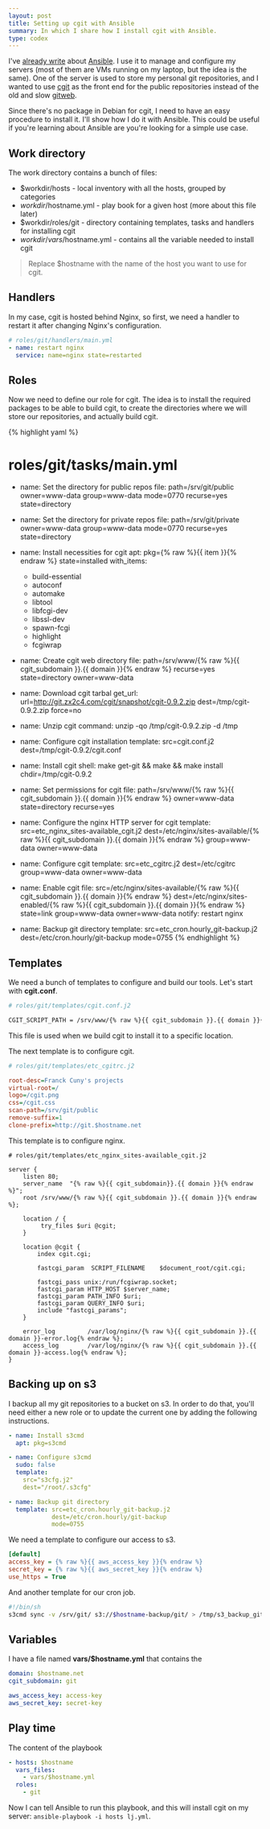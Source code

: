 ```yaml
---
layout: post
title: Setting up cgit with Ansible
summary: In which I share how I install cgit with Ansible.
type: codex
---
```


I've [already write](/ansible-and-chef/) about [Ansible](http://www.ansibleworks.com/). I use it to manage and configure my servers (most of them are VMs running on my laptop, but the idea is the same). One of the server is used to store my personal git repositories, and I wanted to use [cgit](http://git.zx2c4.com/cgit/) as the front end for the public repositories instead of the old and slow [gitweb](https://git.wiki.kernel.org/index.php/Gitweb).

Since there's no package in Debian for cgit, I need to have an easy procedure to install it. I'll show how I do it with Ansible. This could be useful if you're learning about Ansible are you're looking for a simple use case.

## Work directory

The work directory contains a bunch of files:

 * $workdir/hosts - local inventory with all the hosts, grouped by categories
 * $workdir/$hostname.yml - play book for a given host (more about this file later)
 * $workdir/roles/git - directory containing templates, tasks and handlers for installing cgit
 * $workdir/vars/$hostname.yml - contains all the variable needed to install cgit

> Replace $hostname with the name of the host you want to use for cgit.

## Handlers

In my case, cgit is hosted behind Nginx, so first, we need a handler to restart it after changing Nginx's configuration.

```yaml
# roles/git/handlers/main.yml
- name: restart nginx
  service: name=nginx state=restarted
```

## Roles

Now we need to define our role for cgit. The idea is to install the required packages to be able to build cgit, to create the directories where we will store our repositories, and actually build cgit.

{% highlight yaml %}
# roles/git/tasks/main.yml
- name: Set the directory for public repos
  file: path=/srv/git/public
        owner=www-data
        group=www-data
        mode=0770 recurse=yes
        state=directory

- name: Set the directory for private repos
  file: path=/srv/git/private
        owner=www-data
        group=www-data
        mode=0770
        recurse=yes
        state=directory

- name: Install necessities for cgit
  apt: pkg={% raw  %}{{ item }}{% endraw %} state=installed
  with_items:
    - build-essential
    - autoconf
    - automake
    - libtool
    - libfcgi-dev
    - libssl-dev
    - spawn-fcgi
    - highlight
    - fcgiwrap

- name: Create cgit web directory
  file: path=/srv/www/{% raw  %}{{ cgit_subdomain }}.{{ domain }}{% endraw %}
        recurse=yes
        state=directory
        owner=www-data

- name: Download cgit tarbal
  get_url: url=http://git.zx2c4.com/cgit/snapshot/cgit-0.9.2.zip
           dest=/tmp/cgit-0.9.2.zip
           force=no

- name: Unzip cgit
  command: unzip -qo /tmp/cgit-0.9.2.zip -d /tmp

- name: Configure cgit installation
  template: src=cgit.conf.j2 dest=/tmp/cgit-0.9.2/cgit.conf

- name: Install cgit
  shell: make get-git && make && make install chdir=/tmp/cgit-0.9.2

- name: Set permissions for cgit
  file: path=/srv/www/{% raw %}{{ cgit_subdomain }}.{{ domain }}{% endraw %}
        owner=www-data
        state=directory
        recurse=yes

- name: Configure the nginx HTTP server for cgit
  template: src=etc_nginx_sites-available_cgit.j2
            dest=/etc/nginx/sites-available/{% raw %}{{ cgit_subdomain }}.{{ domain }}{% endraw %}
            group=www-data
            owner=www-data

- name: Configure cgit
  template: src=etc_cgitrc.j2
            dest=/etc/cgitrc
            group=www-data
            owner=www-data

- name: Enable cgit
  file: src=/etc/nginx/sites-available/{% raw %}{{ cgit_subdomain }}.{{ domain }}{% endraw %}
        dest=/etc/nginx/sites-enabled/{% raw %}{{ cgit_subdomain }}.{{ domain }}{% endraw %}
        state=link
        group=www-data
        owner=www-data
  notify: restart nginx

- name: Backup git directory
  template: src=etc_cron.hourly_git-backup.j2
            dest=/etc/cron.hourly/git-backup
            mode=0755
{% endhighlight %}

## Templates

We need a bunch of templates to configure and build our tools. Let's start with **cgit.conf**.

```sh
# roles/git/templates/cgit.conf.j2

CGIT_SCRIPT_PATH = /srv/www/{% raw %}{{ cgit_subdomain }}.{{ domain }}{% endraw %}
```

This file is used when we build cgit to install it to a specific location.

The next template is to configure cgit.

```ini
# roles/git/templates/etc_cgitrc.j2

root-desc=Franck Cuny's projects
virtual-root=/
logo=/cgit.png
css=/cgit.css
scan-path=/srv/git/public
remove-suffix=1
clone-prefix=http://git.$hostname.net
```

This template is to configure nginx.

```nginx
# roles/git/templates/etc_nginx_sites-available_cgit.j2

server {
    listen 80;
    server_name  "{% raw %}{{ cgit_subdomain}}.{{ domain }}{% endraw %}";
    root /srv/www/{% raw %}{{ cgit_subdomain }}.{{ domain }}{% endraw %};

    location / {
         try_files $uri @cgit;
    }

    location @cgit {
        index cgit.cgi;

        fastcgi_param  SCRIPT_FILENAME    $document_root/cgit.cgi;

        fastcgi_pass unix:/run/fcgiwrap.socket;
        fastcgi_param HTTP_HOST $server_name;
        fastcgi_param PATH_INFO $uri;
        fastcgi_param QUERY_INFO $uri;
        include "fastcgi_params";
    }

    error_log         /var/log/nginx/{% raw %}{{ cgit_subdomain }}.{{ domain }}-error.log{% endraw %};
    access_log        /var/log/nginx/{% raw %}{{ cgit_subdomain }}.{{ domain }}-access.log{% endraw %};
}
```

## Backing up on s3

I backup all my git repositories to a bucket on s3. In order to do that, you'll need either a new role or to update the current one by adding the following instructions.

```yaml
- name: Install s3cmd
  apt: pkg=s3cmd

- name: Configure s3cmd
  sudo: false
  template:
    src="s3cfg.j2"
    dest="/root/.s3cfg"

- name: Backup git directory
  template: src=etc_cron.hourly_git-backup.j2
            dest=/etc/cron.hourly/git-backup
            mode=0755
```

We need a template to configure our access to s3.

```ini
[default]
access_key = {% raw %}{{ aws_access_key }}{% endraw %}
secret_key = {% raw %}{{ aws_secret_key }}{% endraw %}
use_https = True
```

And another template for our cron job.

```sh
#!/bin/sh
s3cmd sync -v /srv/git/ s3://$hostname-backup/git/ > /tmp/s3_backup_git.log 2>&1
```

## Variables

I have a file named **vars/$hostname.yml** that contains the

```yaml
domain: $hostname.net
cgit_subdomain: git

aws_access_key: access-key
aws_secret_key: secret-key
```

## Play time

The content of the playbook

```yaml
- hosts: $hostname
  vars_files:
    - vars/$hostname.yml
  roles:
    - git
```

Now I can tell Ansible to run this playbook, and this will install cgit on my server: `ansible-playbook -i hosts lj.yml`.

